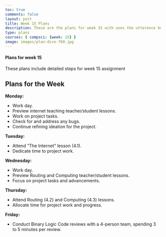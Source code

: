 ```yaml
---
toc: true
comments: false
layout: post
title: Week 15 Plans
description: These are the plans for week 15 with uses the utterence bot
type: plans
courses: { compsci: {week: 15} }
image: images/plan-dice-760.jpg
---
```



#### Plans for week 15
These plans include detailed steps for week 15 assignment


## Plans for the Week

**Monday:**
- Work day.
- Preview internet teaching teacher/student lessons.
- Work on project tasks.
- Check for and address any bugs.
- Continue refining ideation for the project.

**Tuesday:**
- Attend "The Internet" lesson (4.1).
- Dedicate time to project work.

**Wednesday:**
- Work day.
- Preview Routing and Computing teacher/student lessons.
- Focus on project tasks and advancements.

**Thursday:**
- Attend Routing (4.2) and Computing (4.3) lessons.
- Allocate time for project work and progress.

**Friday:**
- Conduct Binary Logic Code reviews with a 4-person team, spending 3 to 5 minutes per review.
